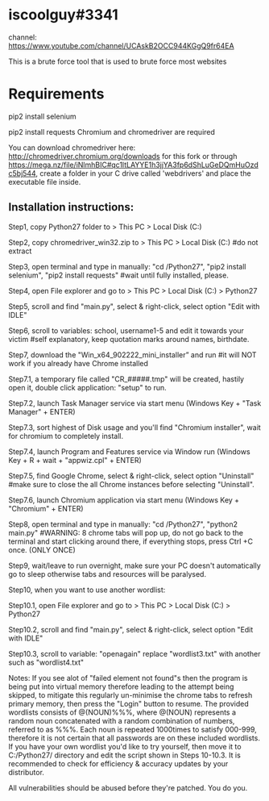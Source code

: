 # iscoolguy#3341
channel: https://www.youtube.com/channel/UCAskB2OCC944KGgQ9fr64EA

This is a brute force tool that is used to brute force most websites

# Requirements
pip2 install selenium

pip2 install requests
Chromium and chromedriver are required

You can download chromedriver here: http://chromedriver.chromium.org/downloads for this fork or through https://mega.nz/file/iNlmhBIC#qc1ltLAYYE1h3jjYA3fp6dShLuGeDQmHuOzdc5bj544, create a folder in your C drive called 'webdrivers' and place the executable file inside. 


## Installation instructions:

Step1, copy Python27 folder to > This PC > Local Disk (C:)

Step2, copy chromedriver_win32.zip to > This PC > Local Disk (C:) #do not extract

Step3, open terminal and type in manually: "cd /Python27", "pip2 install selenium", "pip2 install requests" #wait until fully installed, please.

Step4, open File explorer and go to > This PC > Local Disk (C:) > Python27 

Step5, scroll and find "main.py", select & right-click, select option "Edit with IDLE"

Step6, scroll to variables: school, username1-5 and edit it towards your victim #self explanatory, keep quotation marks around names, birthdate. 

Step7, download the "Win_x64_902222_mini_installer” and run #it will NOT work if you already have Chrome installed

Step7.1, a temporary file called "CR_#####.tmp" will be created, hastily open it, double click application: "setup" to run.

Step7.2, launch Task Manager service via start menu (Windows Key + "Task Manager" + ENTER)

Step7.3, sort highest of Disk usage and you'll find "Chromium installer", wait for chromium to completely install.

Step7.4, launch Program and Features service via Window run (Windows Key + R + wait + "appwiz.cpl" + ENTER)

Step7.5, find Google Chrome, select & right-click, select option "Uninstall" #make sure to close the all Chrome instances before selecting "Uninstall".

Step7.6, launch Chromium application via start menu (Windows Key + "Chromium" + ENTER)

Step8, open terminal and type in manually: "cd /Python27", "python2 main.py" #WARNING: 8 chrome tabs will pop up, do not go back to the terminal and start clicking around there, if everything stops, press Ctrl +C once. (ONLY ONCE)

Step9, wait/leave to run overnight, make sure your PC doesn't automatically go to sleep otherwise tabs and resources will be paralysed.

Step10, when you want to use another wordlist:

Step10.1, open File explorer and go to > This PC > Local Disk (C:) > Python27 

Step10.2, scroll and find "main.py", select & right-click, select option "Edit with IDLE"

Step10.3, scroll to variable: "openagain" replace "wordlist3.txt" with another such as "wordlist4.txt"
 
 
Notes:
If you see alot of "failed element not found"s then the program is being put into virtual memory therefore leading to the attempt being skipped, 
to mitigate this regularly un-minimise the chrome tabs to refresh primary memory, then press the "Login" button to resume.
The provided wordlists consists of @(NOUN)%%%, where @(NOUN) represents a random noun concatenated with a random combination of numbers, referred to as %%%. Each noun is repeated 1000times to satisfy 000-999, therefore it is not certain that all passwords are on these included wordlists. If you have your own wordlist you'd like to try yourself, then move it to C:/Python27/ directory and edit the script shown in Steps 10-10.3.
It is recommended to check for efficiency & accuracy updates by your distributor.
 
All vulnerabilities should be abused before they're patched. You do you.
